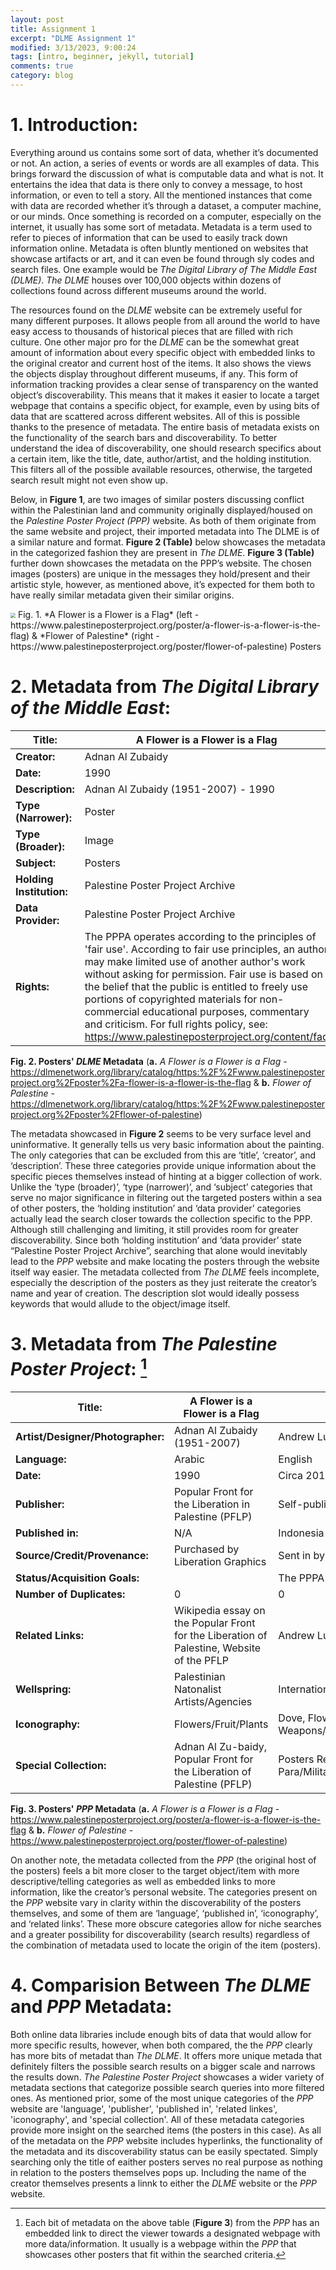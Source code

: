 ```yaml
---
layout: post
title: Assignment 1
excerpt: "DLME Assignment 1"
modified: 3/13/2023, 9:00:24
tags: [intro, beginner, jekyll, tutorial]
comments: true
category: blog
---
```


# 1. **Introduction:**
Everything around us contains some sort of data, whether it’s documented or not. An action, a series of events or words are all examples of data. This brings forward the discussion of what is computable data and what is not. It entertains the idea that data is there only to convey a message, to host information, or even to tell a story. All the mentioned instances that come with data are recorded whether it’s through a dataset, a computer machine, or our minds. Once something is recorded on a computer, especially on the internet, it usually has some sort of metadata. Metadata is a term used to refer to pieces of information that can be used to easily track down information online. Metadata is often bluntly mentioned on websites that showcase artifacts or art, and it can even be found through sly codes and search files. One example would be *The Digital Library of The Middle East (DLME)*. *The DLME* houses over 100,000 objects within dozens of collections found across different museums around the world.

The resources found on the *DLME* website can be extremely useful for many different purposes. It allows people from all around the world to have easy access to thousands of historical pieces that are filled with rich culture. One other major pro for the *DLME* can be the somewhat great amount of information about every specific object with embedded links to the original creator and current host of the items. It also shows the views the objects display throughout different museums, if any. This form of information tracking provides a clear sense of transparency on the wanted object’s discoverability. This means that it makes it easier to locate a target webpage that contains a specific object, for example, even by using bits of data that are scattered across different websites. All of this is possible thanks to the presence of metadata. The entire basis of metadata exists on the functionality of the search bars and discoverability. To better understand the idea of discoverability, one should research specifics about a certain item, like the title, date, author/artist, and the holding institution. This filters all of the possible available resources, otherwise, the targeted search result might not even show up.

Below, in **Figure 1**, are two images of similar posters discussing conflict within the Palestinian land and community originally displayed/housed on the *Palestine Poster Project (PPP)* website. As both of them originate from the same website and project, their imported metadata into The DLME is of a similar nature and format. **Figure 2 (Table)** below showcases the metadata in the categorized fashion they are present in *The DLME*. **Figure 3 (Table)** further down showcases the metadata on the PPP’s website. The chosen images (posters) are unique in the messages they hold/present and their artistic style, however, as mentioned above, it’s expected for them both to have really similar metadata given their similar origins.

<img src="/assets/posters.png" style="zoom:50%"/>
Fig. 1. *A Flower is a Flower is a Flag* (left - https://www.palestineposterproject.org/poster/a-flower-is-a-flower-is-the-flag) & *Flower of Palestine* (right - https://www.palestineposterproject.org/poster/flower-of-palestine) Posters

# 2. **Metadata from *The Digital Library of the Middle East*:**
| Title: | A Flower is a Flower is a Flag | Flower of Palestine |
| ----- | ----------------------- | ------------------------------ |
| **Creator:** |Adnan Al Zubaidy   | Andrew Lumban Gaol |
| **Date:** | 1990 | 2013 |
| **Description:** | Adnan Al Zubaidy (1951-2007) - 1990 | Andrew Lumban Gaol - 2013 |
| **Type (Narrower):** | Poster | Poster |
| **Type (Broader):** | Image | Image |
| **Subject:** | Posters | Posters |
| **Holding Institution:** | Palestine Poster Project Archive | Palestine Poster Project Archive |
| **Data Provider:** | Palestine Poster Project Archive | Palestine Poster Project Archive |
| **Rights:** | The PPPA operates according to the principles of 'fair use'. According to fair use principles, an author may make limited use of another author's work without asking for permission. Fair use is based on the belief that the public is entitled to freely use portions of copyrighted materials for non-commercial educational purposes, commentary and criticism. For full rights policy, see: https://www.palestineposterproject.org/content/faq | The PPPA operates according to the principles of 'fair use'. According to fair use principles, an author may make limited use of another author's work without asking for permission. Fair use is based on the belief that the public is entitled to freely use portions of copyrighted materials for non-commercial educational purposes, commentary and criticism. For full rights policy, see: https://www.palestineposterproject.org/content/faq 

**Fig. 2. Posters' *DLME* Metadata** (**a.** *A Flower is a Flower is a Flag* - https://dlmenetwork.org/library/catalog/https:%2F%2Fwww.palestineposterproject.org%2Fposter%2Fa-flower-is-a-flower-is-the-flag & **b.** *Flower of Palestine* - https://dlmenetwork.org/library/catalog/https:%2F%2Fwww.palestineposterproject.org%2Fposter%2Fflower-of-palestine)


The metadata showcased in **Figure 2** seems to be very surface level and uninformative. It generally tells us very basic information about the painting. The only categories that can be excluded from this are ‘title’, ‘creator’, and ‘description’. These three categories provide unique information about the specific pieces themselves instead of hinting at a bigger collection of work. Unlike the ‘type (broader)’, ‘type (narrower)’, and ‘subject’ categories that serve no major significance in filtering out the targeted posters within a sea of other posters, the ‘holding institution’ and ‘data provider’ categories actually lead the search closer towards the collection specific to the PPP. Although still challenging and limiting, it still provides room for greater discoverability. Since both ‘holding institution’ and ‘data provider’ state “Palestine Poster Project Archive”, searching that alone would inevitably lead to the *PPP* website and make locating the posters through the website itself way easier.
The metadata collected from *The DLME* feels incomplete, especially the description of the posters as they just reiterate the creator’s name and year of creation. The description slot would ideally possess keywords that would allude to the object/image itself.


# 3. **Metadata from *The Palestine Poster Project*:** [^1]
| Title: | A Flower is a Flower is a Flag | Flower of Palestine |
| ----- | ----------------------- | ------------------------------ |
| **Artist/Designer/Photographer:** |Adnan Al Zubaidy (1951-2007) | Andrew Lumban Gaol |
| **Language:** | Arabic | English |
| **Date:** | 1990 | Circa 2013|
| **Publisher:** | Popular Front for the Liberation in Palestine (PFLP) | Self-published by artist(s) |
| **Published in:** | N/A | Indonesia |
| **Source/Credit/Provenance:** | Purchased by Liberation Graphics | Sent in by artist |
| **Status/Acquisition Goals:** |  |The PPPA has only a digital version of this poster |
| **Number of Duplicates:** | 0 | 0 |
| **Related Links:** | Wikipedia essay on the Popular Front for the Liberation of Palestine, Website of the PFLP | Andrew Lumban Gaol's website |
| **Wellspring:** | Palestinian Natonalist Artists/Agencies | International Artists/Agencies |
| **Iconography:** | Flowers/Fruit/Plants |Dove, Flowers/Fruit/Plants, Palestinian flag/Colors, Weapons/Bombs/Armaments/Guns |
| **Special Collection:** | Adnan Al Zu-baidy, Popular Front for the Liberation of Palestine (PFLP) |Posters Requested, Para/Military/Personnel/Insignia/Uniform/Equipment |

**Fig. 3. Posters' *PPP* Metadata** (**a.** *A Flower is a Flower is a Flag* - https://www.palestineposterproject.org/poster/a-flower-is-a-flower-is-the-flag  & **b.** *Flower of Palestine* - https://www.palestineposterproject.org/poster/flower-of-palestine)

[^1]: Each bit of metadata on the above table (**Figure 3**) from the *PPP* has an embedded link to direct the viewer towards a designated webpage with more data/information. It usually is a webpage within the *PPP* that showcases other posters that fit within the searched criteria.

On another note, the metadata collected from the *PPP* (the original host of the posters) feels a bit more closer to the target object/item with more descriptive/telling categories as well as embedded links to more information, like the creator’s personal website. The categories present on the *PPP* website vary in clarity within the discoverability of the posters themselves, and some of them are ‘language’, ‘published in’, ‘iconography’, and ‘related links’. These more obscure categories allow for niche searches and a greater possibility for discoverability (search results) regardless of the combination of metadata used to locate the origin of the item (posters).

# 4. Comparision Between *The DLME* and *PPP* Metadata:
Both online data libraries include enough bits of data that would allow for more specific results, however, when both compared, the the *PPP* clearly has more bits of metadat than *The DLME*. It offers more unique metada that definitely filters the possible search results on a bigger scale and narrows the results down. *The Palestine Poster Project* showcases a wider variety of metadata sections that categorize possible search queries into more filtered ones. As mentioned prior, some of the most unique categories of the *PPP* website are 'language', 'publisher', 'published in', 'related linkes', 'iconography', and 'special collection'. All of these metadata categories provide more insight on the searched items (the posters in this case). As all of the metadata on the *PPP* website includes hyperlinks, the functionality of the metadata and its discoverability status can be easily spectated. Simply searching only the title of eaither posters serves no real purpose as nothing in relation to the posters themselves pops up. Including the name of the creator themselves presents a linnk to either the *DLME* website or the *PPP* website.
